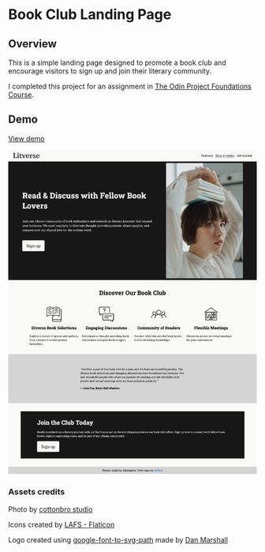 # Book Club Landing Page

## Overview

This is a simple landing page designed to promote a book club and encourage visitors to sign up and join their literary community.

I completed this project for an assignment in [The Odin Project Foundations Course](https://www.theodinproject.com/lessons/foundations-landing-page).

## Demo

[View demo](https://alexandru-calin.github.io/landing-page/)

![Screenshot](assets/screenshot.png)

### Assets credits

Photo by [cottonbro studio](https://www.pexels.com/photo/woman-in-white-shirt-holding-books-4855556/)

Icons created by [LAFS - Flaticon](https://www.flaticon.com/authors/lafs)

Logo created using [google-font-to-svg-path](https://danmarshall.github.io/google-font-to-svg-path/) made by [Dan Marshall](https://github.com/danmarshall)
